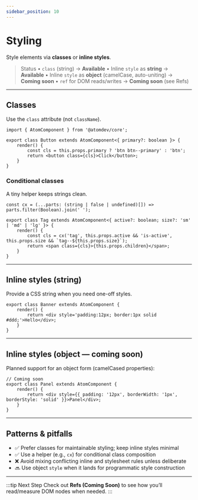```yaml
---
sidebar_position: 10
---
```


# Styling

Style elements via **classes** or **inline styles**.

> Status
> • `class` (string) → **Available**
> • Inline `style` as **string** → **Available**
> • Inline `style` as **object** (camelCase, auto-uniting) → **Coming soon**
> • `ref` for DOM reads/writes → **Coming soon** (see Refs)

---

## Classes

Use the `class` attribute (not `className`).

```tsx
import { AtomComponent } from '@atomdev/core';

export class Button extends AtomComponent<{ primary?: boolean }> {
    render() {
        const cls = this.props.primary ? 'btn btn--primary' : 'btn';
        return <button class={cls}>Click</button>;
    }
}
```

### Conditional classes

A tiny helper keeps strings clean.

```tsx
const cx = (...parts: (string | false | undefined)[]) => parts.filter(Boolean).join(' ');

export class Tag extends AtomComponent<{ active?: boolean; size?: 'sm' | 'md' | 'lg' }> {
    render() {
        const cls = cx('tag', this.props.active && 'is-active', this.props.size && `tag--${this.props.size}`);
        return <span class={cls}>{this.props.children}</span>;
    }
}
```

---

## Inline styles (string)

Provide a CSS string when you need one-off styles.

```tsx
export class Banner extends AtomComponent {
    render() {
        return <div style='padding:12px; border:1px solid #ddd;'>Hello</div>;
    }
}
```

---

## Inline styles (object — coming soon)

Planned support for an object form (camelCased properties):

```tsx
// Coming soon
export class Panel extends AtomComponent {
    render() {
        return <div style={{ padding: '12px', borderWidth: '1px', borderStyle: 'solid' }}>Panel</div>;
    }
}
```

---

## Patterns & pitfalls

-   ✅ Prefer classes for maintainable styling; keep inline styles minimal
-   ✅ Use a helper (e.g., `cx`) for conditional class composition
-   ❌ Avoid mixing conflicting inline and stylesheet rules unless deliberate
-   🔜 Use object `style` when it lands for programmatic style construction

---

:::tip Next Step
Check out **Refs (Coming Soon)** to see how you’ll read/measure DOM nodes when needed.
:::
